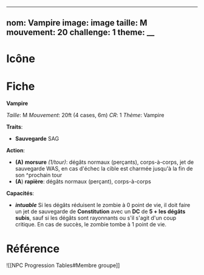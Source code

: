 
---
nom: Vampire
image: __image__
taille: M
mouvement: 20
challenge: 1
theme: __
---

# Icône


# Fiche
**Vampire**

*Taille*: M
*Mouvement*: 20ft (4 cases, 6m)
*CR*:  1
*Thème*:  Vampire

**Traits**:
- **Sauvegarde** SAG

**Action**:
- **(A)** **morsure** *(1/tour)*: dégâts normaux (perçants), corps-à-corps, jet de sauvegarde WAS, en cas d'échec la cible est charmée jusqu'à la fin de son ^prochain tour
- **(A**) **rapière**: dégâts normaux (perçant), corps-à-corps

**Capacités**:
- _**intuable**_ Si les dégâts réduisent le zombie à 0 point de vie, il doit faire un jet de sauvegarde de **Constitution** avec un **DC** de **5 + les dégâts subis**, sauf si les dégâts sont rayonnants ou s'il s'agit d'un coup critique. En cas de succès, le zombie tombe à 1 point de vie.


# Référence
![[NPC Progression Tables#Membre groupe]]
